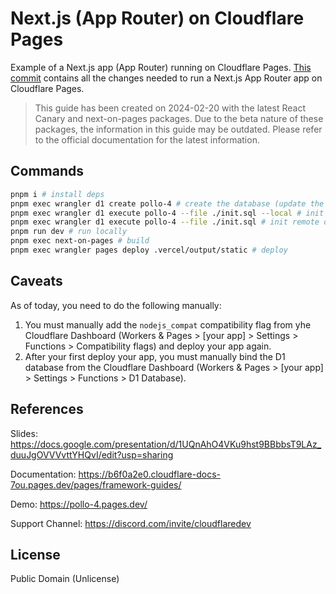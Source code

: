 # Next.js (App Router) on Cloudflare Pages

Example of a Next.js app (App Router) running on Cloudflare Pages.
[This commit](https://github.com/lusentis/workshop-next-on-pages/commit/4c6ffbb11cfb2b13b8ac6ba907e350e60604add9?diff=split&w=1) contains all the changes needed to run a Next.js App Router app on Cloudflare Pages.

> This guide has been created on 2024-02-20 with the latest React Canary and next-on-pages packages. Due to the beta nature of these packages, the information in this guide may be outdated. Please refer to the official documentation for the latest information.

## Commands

```bash
pnpm i # install deps
pnpm exec wrangler d1 create pollo-4 # create the database (update the id in wrangler.toml)
pnpm exec wrangler d1 execute pollo-4 --file ./init.sql --local # init local db
pnpm exec wrangler d1 execute pollo-4 --file ./init.sql # init remote db (careful!)
pnpm run dev # run locally
pnpm exec next-on-pages # build
pnpm exec wrangler pages deploy .vercel/output/static # deploy
```

## Caveats

As of today, you need to do the following manually:

1. You must manually add the `nodejs_compat` compatibility flag from yhe Cloudflare Dashboard (Workers & Pages > [your app] > Settings > Functions > Compatibility flags) and deploy your app again.
2. After your first deploy your app, you must manually bind the D1 database from the Cloudflare Dashboard (Workers & Pages > [your app] > Settings > Functions > D1 Database).

## References

Slides: <https://docs.google.com/presentation/d/1UQnAhO4VKu9hst9BBbbsT9LAz_duuJgOVVVvttYHQvI/edit?usp=sharing>

Documentation: <https://b6f0a2e0.cloudflare-docs-7ou.pages.dev/pages/framework-guides/>

Demo: <https://pollo-4.pages.dev/>

Support Channel: <https://discord.com/invite/cloudflaredev>

## License

Public Domain (Unlicense)
